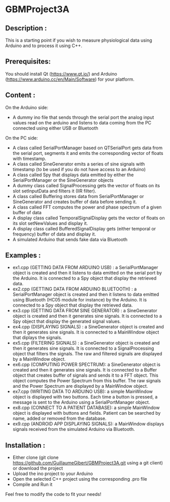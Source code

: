 # GBMProject3A

Description :
-------------

This is a starting point if you wish to measure physiological data using Arduino and to process it using C++. 

Prerequisites:
--------------

You should install Qt (https://www.qt.io/) and Arduino (https://www.arduino.cc/en/Main/Software) for your platform.

Content :
---------
On the Arduino side:
* A dummy ino file that sends through the serial port the analog input values read on the arduino and listens to data coming from the PC connected using either USB or Bluetooth

On the PC side:
* A class called SerialPortManager based on QTSerialPort gets data from the serial port, segments it and emits the corresponding vector of floats with timestamp.
* A class called SineGenerator emits a series of sine signals with timestamp (to be used if you do not have access to an Arduino)
* A class called Spy that displays data emitted by either the SerialPortManager or the SineGenerator objects
* A dummy class called SignalProcessing gets the vector of floats on its slot setInputData and filters it (IIR filter).
* A class called Buffering stores data from SerialPortManager or SineGenerator and creates buffer of data before sending it.
* A class called FFT computes the power and phase spectrum of a given buffer of data
* A display class called TemporalSignalDisplay gets the vector of floats on its slot setNewValues and display it.
* A display class called BufferedSignalDisplay gets (either temporal or frequency) buffer of data  and display it.
* A simulated Arduino that sends fake data via Bluetooth

Examples :
-------------
* ex1.cpp (GETTING DATA FROM ARDUINO USB) : a SerialPortManager object is created and then it listens to data emitted on the serial port by the Arduino. It is connected to a Spy object that display the retrieved data.
* ex2.cpp (GETTING DATA FROM ARDUINO BLUETOOTH) : a SerialPortManager object is created and then it listens to data emitted using Bluetooth (HC05 module for instance) by the Arduino. It is connected to a Spy object that display the retrieved data.
* ex3.cpp (GETTING DATA FROM SINE GENERATOR) : a SineGenerator object is created and then it generates sine signals. It is connected to a Spy object that display the generated signal values.
* ex4.cpp (DISPLAYING SIGNALS) : a SineGenerator object is created and then it generates sine signals. It is connected to a MainWindow object that diplays the signals.
* ex5.cpp (FILTERING SIGNALS) : a SineGenerator object is created and then it generates sine signals. It is connected to a SignalProcessing object that filters the signals. The raw and filtered signals are displayed by a MainWindow object.
* ex6.cpp (COMPUTING POWER SPECTRUM): a SineGenerator object is created and then it generates sine signals. It is connected to a Buffer object that creates buffer of signals and sends it to a FFT object. This object computes the Power Spectrum from this buffer. The raw signals and the Power Spectrum are displayed by a MainWindow object. 
* ex7.cpp (WRITING DATA TO ARDUINO USB): a simple MainWindow object is displayed with two buttons. Each time a button is pressed, a message is sent to the Arduino using a SerialPortManager object. 
* ex8.cpp (CONNECT TO A PATIENT DATABASE): a simple MainWindow object is displayed with buttons and fields. Patient can be searched by name, added or removed from the database. 
* ex9.cpp (ANDROID APP DISPLAYING SIGNALS): a MainWindow displays signals received from the simulated Arduino via Bluetooth. 

Installation :
-------------

* Either clone (git clone https://github.com/GuillaumeGibert/GBMProject3A.git using a git client) or download the project
* Upload the ino project to your Arduino
* Open the selected C++ project using the corresponding .pro file
* Compile and Run it

Feel free to modify the code to fit your needs!

